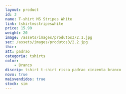 ```yaml
---
layout: product
id: 3
name: T-shirt MS Stripes White
link: tshirtmsstripeswhite
price: 15.90
weight: 20
image: /assets/images/produtos3/2.1.jpg
sec: /assets/images/produtos3/2.2.jpg
thir: 
att: padrao
categoria: tshirts
color:
    - Branco
discrip: tshirt t-shirt risca padrao cinzenta branco  
novo: true
maisvendidos: true
stock: sim
---
```

